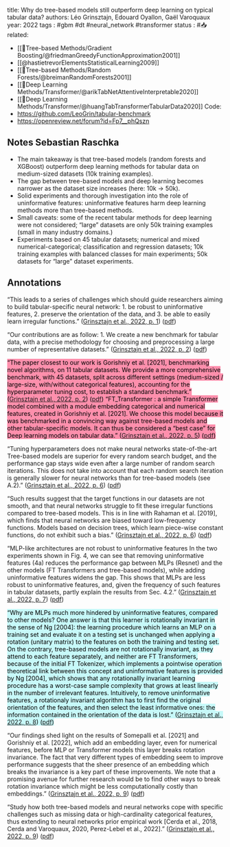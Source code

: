 
title: Why do tree-based models still outperform deep learning on typical tabular data?
authors: Léo Grinsztajn, Edouard Oyallon, Gaël Varoquaux
year: 2022
tags :  #gbm  #dt #neural_network #transformer
status : #📥  
related: 
- [[🎄Tree-based Methods/Gradient Boosting/@friedmanGreedyFunctionApproximation2001]]
- [[@hastietrevorElementsStatisticalLearning2009]]
- [[🎄Tree-based Methods/Random Forests/@breimanRandomForests2001]]
- [[🧠Deep Learning Methods/Transformer/@arikTabNetAttentiveInterpretable2020]]
- [[🧠Deep Learning Methods/Transformer/@huangTabTransformerTabularData2020]]
Code: 
- https://github.com/LeoGrin/tabular-benchmark
- https://openreview.net/forum?id=Fp7__phQszn
## Notes Sebastian Raschka
-   The main takeaway is that tree-based models (random forests and XGBoost) outperform deep learning methods for tabular data on medium-sized datasets (10k training examples).
-   The gap between tree-based models and deep learning becomes narrower as the dataset size increases (here: 10k -> 50k).
-   Solid experiments and thorough investigation into the role of uninformative features: uninformative features harm deep learning methods more than tree-based methods.
-   Small caveats: some of the recent tabular methods for deep learning were not considered; “large” datasets are only 50k training examples (small in many industry domains.)
-   Experiments based on 45 tabular datasets; numerical and mixed numerical-categorical; classification and regression datasets; 10k training examples with balanced classes for main experiments; 50k datasets for “large” dataset experiments.

## Annotations

“This leads to a series of challenges which should guide researchers aiming to build tabular-specific neural network: 1. be robust to uninformative features, 2. preserve the orientation of the data, and 3. be able to easily learn irregular functions.” ([Grinsztajn et al., 2022, p. 1](zotero://select/library/items/G3KP2Z9W)) ([pdf](zotero://open-pdf/library/items/A3KU4A43?page=1&annotation=MVSXTHHL))

“Our contributions are as follow: 1. We create a new benchmark for tabular data, with a precise methodology for choosing and preprocessing a large number of representative datasets.” ([Grinsztajn et al., 2022, p. 2](zotero://select/library/items/G3KP2Z9W)) ([pdf](zotero://open-pdf/library/items/A3KU4A43?page=2&annotation=XDQV9NKQ))

<mark style="background: #FF5582A6;">“The paper closest to our work is Gorishniy et al. [2021], benchmarking novel algorithms, on 11 tabular datasets. We provide a more comprehensive benchmark, with 45 datasets, split across different settings (medium-sized / large-size, with/without categorical features), accounting for the hyperparameter tuning cost, to establish a standard benchmark.” ([Grinsztajn et al., 2022, p. 2](zotero://select/library/items/G3KP2Z9W)) ([pdf](zotero://open-pdf/library/items/A3KU4A43?page=2&annotation=YXJLM6JN)) “FT_Transformer : a simple Transformer model combined with a module embedding categorical and numerical features, created in Gorishniy et al. [2021]. We choose this model because it was benchmarked in a convincing way against tree-based models and other tabular-specific models. It can thus be considered a “best case” for Deep learning models on tabular data.” ([Grinsztajn et al., 2022, p. 5](zotero://select/library/items/G3KP2Z9W)) ([pdf](zotero://open-pdf/library/items/A3KU4A43?page=5&annotation=AHYUCL2P))</mark>

“Tuning hyperparameters does not make neural networks state-of-the-art Tree-based models are superior for every random search budget, and the performance gap stays wide even after a large number of random search iterations. This does not take into account that each random search iteration is generally slower for neural networks than for tree-based models (see A.2).” ([Grinsztajn et al., 2022, p. 6](zotero://select/library/items/G3KP2Z9W)) ([pdf](zotero://open-pdf/library/items/A3KU4A43?page=6&annotation=K2FYJND8))

“Such results suggest that the target functions in our datasets are not smooth, and that neural networks struggle to fit these irregular functions compared to tree-based models. This is in line with Rahaman et al. [2019], which finds that neural networks are biased toward low-frequency functions. Models based on decision trees, which learn piece-wise constant functions, do not exhibit such a bias.” ([Grinsztajn et al., 2022, p. 6](zotero://select/library/items/G3KP2Z9W)) ([pdf](zotero://open-pdf/library/items/A3KU4A43?page=6&annotation=G8TL6WFN))

“MLP-like architectures are not robust to uninformative features In the two experiments shown in Fig. 4, we can see that removing uninformative features (4a) reduces the performance gap between MLPs (Resnet) and the other models (FT Transformers and tree-based models), while adding uninformative features widens the gap. This shows that MLPs are less robust to uninformative features, and, given the frequency of such features in tabular datasets, partly explain the results from Sec. 4.2.” ([Grinsztajn et al., 2022, p. 7](zotero://select/library/items/G3KP2Z9W)) ([pdf](zotero://open-pdf/library/items/A3KU4A43?page=7&annotation=TQSG939L))

<mark style="background: #ABF7F7A6;">“Why are MLPs much more hindered by uninformative features, compared to other models? One answer is that this learner is rotationally invariant in the sense of Ng [2004]: the learning procedure which learns an MLP on a training set and evaluate it on a testing set is unchanged when applying a rotation (unitary matrix) to the features on both the training and testing set. On the contrary, tree-based models are not rotationally invariant, as they attend to each feature separately, and neither are FT Transformers, because of the initial FT Tokenizer, which implements a pointwise operation theoretical link between this concept and uninformative features is provided by Ng [2004], which shows that any rotationallly invariant learning procedure has a worst-case sample complexity that grows at least linearly in the number of irrelevant features. Intuitively, to remove uninformative features, a rotationaly invariant algorithm has to first find the original orientation of the features, and then select the least informative ones: the information contained in the orientation of the data is lost.” ([Grinsztajn et al., 2022, p. 8](zotero://select/library/items/G3KP2Z9W)) ([pdf](zotero://open-pdf/library/items/A3KU4A43?page=8&annotation=W6LGGVAC))

“Our findings shed light on the results of Somepalli et al. [2021] and Gorishniy et al. [2022], which add an embedding layer, even for numerical features, before MLP or Transformer models this layer breaks rotation invariance. The fact that very different types of embedding seem to improve performance suggests that the sheer presence of an embedding which breaks the invariance is a key part of these improvements. We note that a promising avenue for further research would be to find other ways to break rotation invariance which might be less computationally costly than embeddings.” ([Grinsztajn et al., 2022, p. 9](zotero://select/library/items/G3KP2Z9W)) ([pdf](zotero://open-pdf/library/items/A3KU4A43?page=9&annotation=3DIWPNHH))</mark>

“Study how both tree-based models and neural networks cope with specific challenges such as missing data or high-cardinality categorical features, thus extending to neural networks prior empirical work [Cerda et al., 2018, Cerda and Varoquaux, 2020, Perez-Lebel et al., 2022].” ([Grinsztajn et al., 2022, p. 9](zotero://select/library/items/G3KP2Z9W)) ([pdf](zotero://open-pdf/library/items/A3KU4A43?page=9&annotation=PCA3SDUE))
